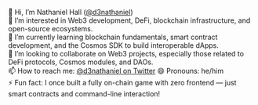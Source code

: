 👋 Hi, I’m Nathaniel Hall ([@d3nathaniel](https://github.com/d3nathaniel))  
👀 I’m interested in Web3 development, DeFi, blockchain infrastructure, and open-source ecosystems.  
🌱 I’m currently learning blockchain fundamentals, smart contract development, and the Cosmos SDK to build interoperable dApps.  
💞️ I’m looking to collaborate on Web3 projects, especially those related to DeFi protocols, Cosmos modules, and DAOs.  
📫 How to reach me: [@d3nathaniel on Twitter](https://twitter.com/d3nathaniel)
😄 Pronouns: he/him  
⚡ Fun fact: I once built a fully on-chain game with zero frontend — just smart contracts and command-line interaction!
